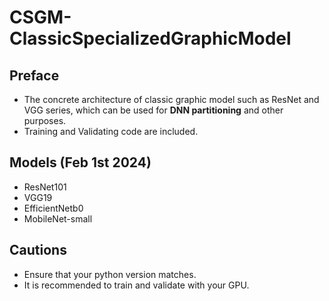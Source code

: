 # CSGM-ClassicSpecializedGraphicModel

## Preface
- The concrete architecture of classic graphic model such as ResNet and VGG series, which can be used for **DNN partitioning** and other purposes.
- Training and Validating code are included.

## Models (Feb 1st 2024)
- ResNet101
- VGG19
- EfficientNetb0
- MobileNet-small

## Cautions
- Ensure that your python version matches.
- It is recommended to train and validate with your GPU.
